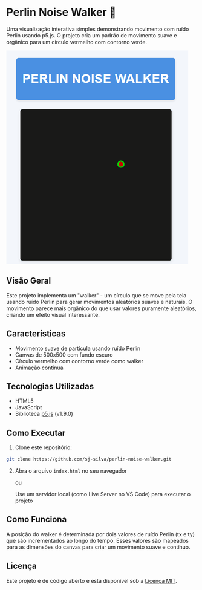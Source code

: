 # Perlin Noise Walker 🔴

Uma visualização interativa simples demonstrando movimento com ruído Perlin usando p5.js. O projeto cria um padrão de movimento suave e orgânico para um círculo vermelho com contorno verde.

![Demo do Perlin Noise Walker](example.gif)

## Visão Geral

Este projeto implementa um "walker" - um círculo que se move pela tela usando ruído Perlin para gerar movimentos aleatórios suaves e naturais. O movimento parece mais orgânico do que usar valores puramente aleatórios, criando um efeito visual interessante.

## Características

- Movimento suave de partícula usando ruído Perlin
- Canvas de 500x500 com fundo escuro
- Círculo vermelho com contorno verde como walker
- Animação contínua

## Tecnologias Utilizadas

- HTML5
- JavaScript
- Biblioteca [p5.js](https://p5js.org/) (v1.9.0)

## Como Executar

1. Clone este repositório:

```bash
git clone https://github.com/sj-silva/perlin-noise-walker.git
```

2. Abra o arquivo `index.html` no seu navegador

   ou

   Use um servidor local (como Live Server no VS Code) para executar o projeto

## Como Funciona

A posição do walker é determinada por dois valores de ruído Perlin (tx e ty) que são incrementados ao longo do tempo. Esses valores são mapeados para as dimensões do canvas para criar um movimento suave e contínuo.

## Licença

Este projeto é de código aberto e está disponível sob a [Licença MIT](https://opensource.org/licenses/MIT).
